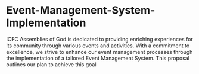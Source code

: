 # Event-Management-System-Implementation
ICFC Assemblies of God is dedicated to providing enriching experiences for its community through various events and activities. With a commitment to excellence, we strive to enhance our event management processes through the implementation of a tailored Event Management System. This proposal outlines our plan to achieve this goal
